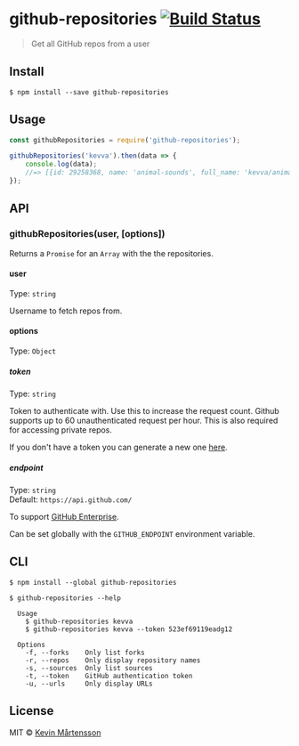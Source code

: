 # github-repositories [![Build Status](https://travis-ci.org/kevva/github-repositories.svg?branch=master)](https://travis-ci.org/kevva/github-repositories)

> Get all GitHub repos from a user


## Install

```
$ npm install --save github-repositories
```


## Usage

```js
const githubRepositories = require('github-repositories');

githubRepositories('kevva').then(data => {
	console.log(data);
	//=> [{id: 29258368, name: 'animal-sounds', full_name: 'kevva/animal-sounds', ...}, ...]
});
```


## API

### githubRepositories(user, [options])

Returns a `Promise` for an `Array` with the the repositories.

#### user

Type: `string`

Username to fetch repos from.

#### options

Type: `Object`

##### token

Type: `string`

Token to authenticate with. Use this to increase the request count. Github supports
up to 60 unauthenticated request per hour. This is also required for accessing private
repos.

If you don't have a token you can generate a new one [here](https://github.com/settings/tokens/new).

##### endpoint

Type: `string`<br>
Default: `https://api.github.com/`

To support [GitHub Enterprise](https://enterprise.github.com/).

Can be set globally with the `GITHUB_ENDPOINT` environment variable.


## CLI

```
$ npm install --global github-repositories
```

```
$ github-repositories --help

  Usage
    $ github-repositories kevva
    $ github-repositories kevva --token 523ef69119eadg12

  Options
    -f, --forks    Only list forks
    -r, --repos    Only display repository names
    -s, --sources  Only list sources
    -t, --token    GitHub authentication token
    -u, --urls     Only display URLs
```


## License

MIT © [Kevin Mårtensson](https://github.com/kevva)
